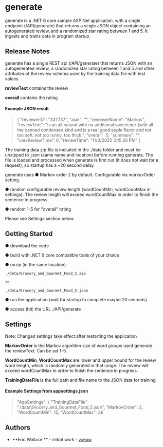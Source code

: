 # generate

generate is a .NET 6 core sample ASP.Net application, with a single endpoint (/API/generate) that returns a single JSON object containing an autogenerated review, and a randomized star rating between 1 and 5. It ingests and trains data in program startup.


## Release Notes

generate has a single REST api (/API/generate) that returns JSON with an autogenerated review, a randomized star rating between 1 and 5 and other attributes of the review schema used by the training data file with test values.

**reviewText** contains the review

**overall** contains the rating

#### Example JSON result

> {
    "reviewerID": "337737",
    "asin": "",
    "reviewerName": "Markov",
    "reviewText": "Is an all natural with no additional sweetener (with all the canned condensed kind and is a real good apple flavor and not too soft, not too runny, too thick.",
    "overall": 5,
    "summary": "",
    "unixReviewTime": 0,
    "reviewTime": "11/3/2022 3:15:26 PM"
}

The training data zip file is included in the ./data folder and must be unzipped to .json (same name and location) before running generate. The file is loaded and processed when generate is first run (it does not wait for a request), so startup has a ~20 second delay.


generate uses
● Markov order 2 by default. Configurable via markovOrder setting.

● random configurable review length (wordCountMin, wordCountMax in settings).  The review length will exceed wordCountMax in order to finish the sentence in progress.

● random 1-5 for "overall" rating

Please see Settings section below

## Getting Started

● download the code

● build with .NET 6 core compatible tools of your choice

● unzip (in the same location)
    
    ./data/Grocery_and_Gourmet_Food_5.zip 

    to 
    
    ./data/Grocery_and_Gourmet_Food_5.json

● run the application (wait for startup to complete maybe 20 seconds)

● access (hit) the URL ./API/generate 

## Settings
Note: Changed settings take effect after restarting the application

**MarkovOrder** is the Markov algorithm size of word groups used generate the reviewText. Can be set 1-5.

**WordCountMin**, **WordCountMax** are lower and upper bound for the review word length, which is randomly generated in that range. The review will exceed wordCountMax in order to finish the sentence in progress. 

**TrainingDateFile** is the full path and file name to the JSON data for training

#### Example Settings from appsettings.json
 > "AppSettings": {
        "TrainingDataFile": ".\\data\\Grocery_and_Gourmet_Food_5.json",
        "MarkovOrder": 2,
        "WordCountMin": 15,
        "WordCountMax": 36

## Authors

* **Eric Wallace ** - *Initial work* - [vxeaw](https://github.com/vxeaw)